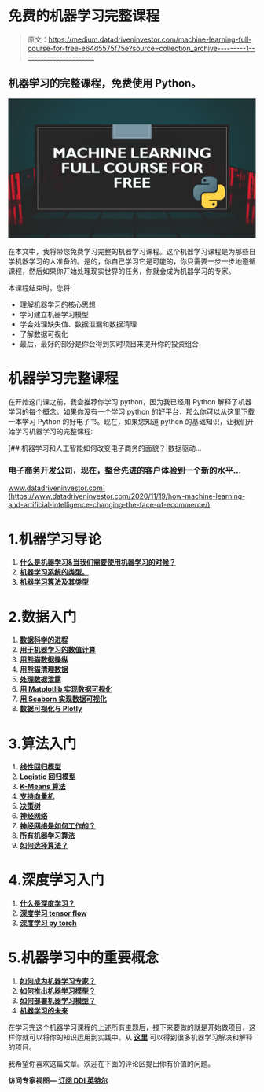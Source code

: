 # 免费的机器学习完整课程

> 原文：<https://medium.datadriveninvestor.com/machine-learning-full-course-for-free-e64d5575f75e?source=collection_archive---------1----------------------->

## 机器学习的完整课程，免费使用 Python。

![](img/b97d4b8a5ca43ec90da177bddf276baa.png)

在本文中，我将带您免费学习完整的机器学习课程。这个机器学习课程是为那些自学机器学习的人准备的。是的，你自己学习它是可能的，你只需要一步一步地遵循课程，然后如果你开始处理现实世界的任务，你就会成为机器学习的专家。

本课程结束时，您将:

*   理解机器学习的核心思想
*   学习建立机器学习模型
*   学会处理缺失值、数据泄漏和数据清理
*   了解数据可视化
*   最后，最好的部分是你会得到实时项目来提升你的投资组合

# 机器学习完整课程

在开始这门课之前，我会推荐你学习 python，因为我已经用 Python 解释了机器学习的每个概念。如果你没有一个学习 python 的好平台，那么你可以从[这里](https://github.com/amankharwal/Website-data/blob/master/PythonNotesForProfessionals.pdf)下载一本学习 Python 的好电子书。现在，如果您知道 python 的基础知识，让我们开始学习机器学习的完整课程:

[](https://www.datadriveninvestor.com/2020/11/19/how-machine-learning-and-artificial-intelligence-changing-the-face-of-ecommerce/) [## 机器学习和人工智能如何改变电子商务的面貌？|数据驱动…

### 电子商务开发公司，现在，整合先进的客户体验到一个新的水平…

www.datadriveninvestor.com](https://www.datadriveninvestor.com/2020/11/19/how-machine-learning-and-artificial-intelligence-changing-the-face-of-ecommerce/) 

# 1.机器学习导论

1.  [**什么是机器学习&当我们需要使用机器学习的时候？**](https://thecleverprogrammer.com/2020/09/21/when-do-we-need-machine-learning/)
2.  [**机器学习系统的类型。**](https://thecleverprogrammer.com/2020/07/24/all-machine-learning-systems/)
3.  [**机器学习算法及其类型**](https://thecleverprogrammer.com/2020/08/11/machine-learning-algorithms/)

# 2.数据入门

1.  [**数据科学的进程**](https://thecleverprogrammer.com/2020/09/01/process-of-data-science/)
2.  [**用于机器学习的数值计算**](https://thecleverprogrammer.com/2020/06/06/numpy-tutorial-for-data-science/)
3.  [**用熊猫数据操纵**](https://thecleverprogrammer.com/2020/06/07/pandas-tutorial-for-data-science/)
4.  [**用熊猫清理数据**](https://thecleverprogrammer.com/2020/08/24/data-cleaning-with-python/)
5.  [**处理数据泄露**](https://thecleverprogrammer.com/2020/09/05/data-leakage-in-machine-learning/)
6.  [**用 Matplotlib 实现数据可视化**](https://thecleverprogrammer.com/2020/06/08/matplotlib-tutorial-for-data-science/)
7.  [**用 Seaborn 实现数据可视化**](https://thecleverprogrammer.com/2020/07/03/data-visualization-with-seaborn/)
8.  [**数据可视化与 Plotly**](https://thecleverprogrammer.com/2020/07/25/data-visualization-with-plotly/)

# 3.算法入门

1.  [**线性回归模型**](https://thecleverprogrammer.com/2020/07/03/train-and-run-a-linear-regression-model/)
2.  [**Logistic 回归模型**](https://thecleverprogrammer.com/2020/07/02/logistic-regression-in-machine-learning-with-python/)
3.  [**K-Means 算法**](https://thecleverprogrammer.com/2020/07/12/k-means-in-machine-learning/)
4.  [**支持向量机**](https://thecleverprogrammer.com/2020/07/06/support-vector-machines-svm-in-machine-learning/)
5.  [**决策树**](https://thecleverprogrammer.com/2020/07/07/decision-trees-in-machine-learning/)
6.  [**神经网络**](https://thecleverprogrammer.com/2020/05/24/artificial-neural-networks-with-machine-learning/)
7.  [**神经网络是如何工作的？**](https://thecleverprogrammer.com/2020/09/05/what-are-neural-networks-in-machine-learning/)
8.  [**所有机器学习算法**](https://thecleverprogrammer.com/2020/06/05/all-machine-learning-algorithms-explained/)
9.  [**如何选择算法？**](https://thecleverprogrammer.com/2020/09/18/choose-algorithm-in-machine-learning/)

# 4.深度学习入门

1.  [**什么是深度学习？**](https://thecleverprogrammer.com/2020/08/16/what-is-deep-learning/)
2.  [**深度学习 tensor flow**](https://thecleverprogrammer.com/2020/07/10/tensorflow-tutorial/)
3.  [**深度学习 py torch**](https://thecleverprogrammer.com/2020/07/16/pytorch-for-deep-learning/)

# 5.机器学习中的重要概念

1.  [**如何成为机器学习专家？**](https://thecleverprogrammer.com/2020/09/16/machine-learning-roadmap/)
2.  [**如何推出机器学习模型？**](https://thecleverprogrammer.com/2020/09/11/launch-a-machine-learning-model/)
3.  [**如何部署机器学习模型？**](https://thecleverprogrammer.com/2020/07/14/deploy-a-machine-learning-model/)
4.  [**机器学习的未来**](https://thecleverprogrammer.com/2020/08/15/future-of-machine-learning/)

在学习完这个机器学习课程的上述所有主题后，接下来要做的就是开始做项目，这样你就可以将你的知识运用到实践中。从 [**这里**](https://thecleverprogrammer.com/2020/06/01/work-on-data-science-projects/) 可以得到很多机器学习解决和解释的项目。

我希望你喜欢这篇文章。欢迎在下面的评论区提出你有价值的问题。

**访问专家视图—** [**订阅 DDI 英特尔**](https://datadriveninvestor.com/ddi-intel)